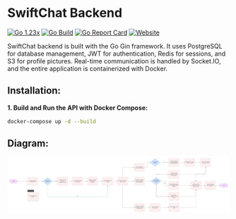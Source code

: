 # SwiftChat Backend

[![Go 1.23x](https://img.shields.io/badge/Go-1.23.x-blue.svg)](https://go.dev/) [![Go Build](https://github.com/kwa0x2/SwiftChat-Backend/actions/workflows/ci.yml/badge.svg)](https://github.com/kwa0x2//SwiftChat-Backend/actions/workflows/ci.yml) [![Go Report Card](https://goreportcard.com/badge/github.com/kwa0x2/swiftchat-backend?style=flat-square)](https://goreportcard.com/report/github.com/kwa0x2/swiftchat-backend) [![Website](https://img.shields.io/badge/Website-chat.nettasec.com-red.svg)](https://chat.nettasec.com/)

SwiftChat backend is built with the Go Gin framework. It uses PostgreSQL for database management, JWT for authentication, Redis for sessions, and S3 for profile pictures. Real-time communication is handled by Socket.IO, and the entire application is containerized with Docker.

## Installation:

**1. Build and Run the API with Docker Compose:**

```bash
docker-compose up -d --build
```

## Diagram:

![diagram](https://github.com/kwa0x2/SwiftChat-Backend/blob/047f988486216703a9d7a2d95a431949017d6c14/diagram.jpg)
